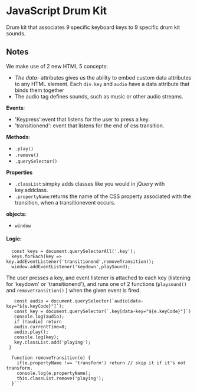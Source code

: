 # JavaScript Drum Kit
Drum kit that associates 9 specific keyboard keys to 9 specific drum kit sounds.

## Notes
We make use of 2 new HTML 5 concepts:
* *The data-* attributes gives us the ability to embed custom data attributes to any HTML element. Each ```div.key``` and ```audio``` have a data attribute that binds them together
* The audio tag defines sounds, such as music or other audio streams.

**Events**: 
* 'Keypress':event that listens for the user to press a key.
* 'transitionend': event that listens for the end of css transition.

**Methods**: 
* ```.play()```
* ```.remove()```
* ```.querySelector()```

**Properties**
* ```.classList```:simpky adds classes like you would in jQuery with key.addclass.
* ```.propertyName```:returns the name of the CSS property associated with the transition, when a transitionevent occurs. 

**objects**: 
* ```window```

#### Logic:
```
  const keys = document.querySelectorAll('.key');
  keys.forEach(key => key.addEventListener('transitionend',removeTransition));
  window.addEventListener('keydown',playSound);
```
The user presses a key, and event listener is attached to each key (listening for 'keydown' or 'transitionend'), and runs one of 2 functions (```playsound()``` and ```removeTransition()``` ) when the given event  is fired. 


```function playSound (e){
   const audio = document.querySelector(`audio[data-key="${e.keyCode}"]`);
   const key = document.querySelector(`.key[data-key="${e.keyCode}"]`)
   console.log(audio);
   if (!audio) return 
   audio.currentTime=0; 
   audio.play();
   console.log(key);
   key.classList.add('playing');
 }
 
  function removeTransition(e) {
    if(e.propertyName !== 'transform') return // skip it if it's not transform.
    console.log(e.propertyName);
    this.classList.remove('playing');
  }```
  
